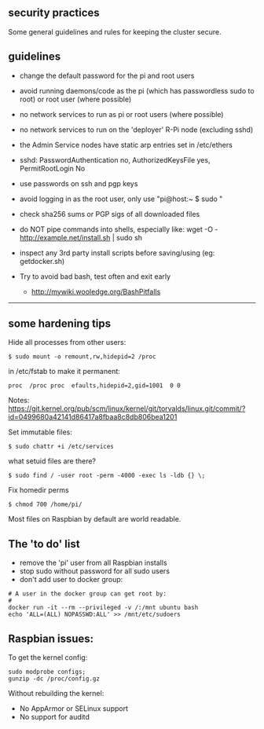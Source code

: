 security practices
------------------

Some general guidelines and rules for keeping the cluster secure.


guidelines
----------

* change the default password for the pi and root users

* avoid running daemons/code as the pi (which has passwordless sudo to root) or root user (where possible)

* no network services to run as pi or root users (where possible)

* no network services to run on the 'deployer' R-Pi node (excluding sshd)

* the Admin Service nodes have static arp entries set in /etc/ethers

* sshd: PasswordAuthentication no, AuthorizedKeysFile yes, PermitRootLogin No

* use passwords on ssh and pgp keys

* avoid logging in as the root user, only use "pi@host:~ $ sudo <cmd>"

* check sha256 sums or PGP sigs of all downloaded files

* do NOT pipe commands into shells, especially like: wget -O - http://example.net/install.sh | sudo sh

* inspect any 3rd party install scripts before saving/using (eg: getdocker.sh)

* Try to avoid bad bash, test often and exit early
  - http://mywiki.wooledge.org/BashPitfalls


---


some hardening tips
-------------------


Hide all processes from other users:
```
$ sudo mount -o remount,rw,hidepid=2 /proc
```
in /etc/fstab to make it permanent:
```
proc  /proc proc  efaults,hidepid=2,gid=1001  0 0
```
Notes: https://git.kernel.org/pub/scm/linux/kernel/git/torvalds/linux.git/commit/?id=0499680a42141d86417a8fbaa8c8db806bea1201


Set immutable files:
```
$ sudo chattr +i /etc/services
```

what setuid files are there?
```
$ sudo find / -user root -perm -4000 -exec ls -ldb {} \;
```

Fix homedir perms
```
$ chmod 700 /home/pi/
```
Most files on Raspbian by default are world readable.


The 'to do' list
----------------

* remove the 'pi' user from all Raspbian installs
* stop sudo without password for all sudo users
* don't add user to docker group:

```
# A user in the docker group can get root by:
#
docker run -it --rm --privileged -v /:/mnt ubuntu bash
echo 'ALL=(ALL) NOPASSWD:ALL' >> /mnt/etc/sudoers
```


Raspbian issues:
----------------

To get the kernel config:
```
sudo modprobe configs;
gunzip -dc /proc/config.gz
```

Without rebuilding the kernel:

* No AppArmor or SELinux support
* No support for auditd
